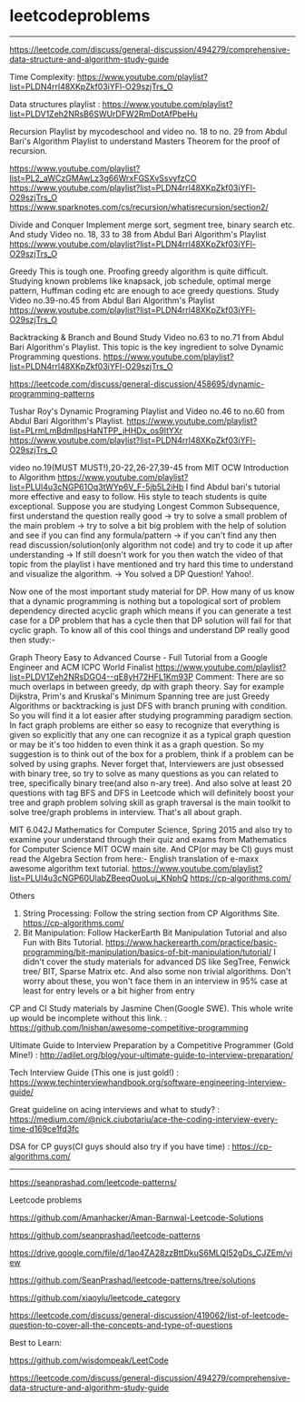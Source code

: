 # leetcodeproblems


****************************************************************************************************************************************************************************************************************************************************************************************************************************************
https://leetcode.com/discuss/general-discussion/494279/comprehensive-data-structure-and-algorithm-study-guide

Time Complexity: https://www.youtube.com/playlist?list=PLDN4rrl48XKpZkf03iYFl-O29szjTrs_O

Data structures playlist : https://www.youtube.com/playlist?list=PLDV1Zeh2NRsB6SWUrDFW2RmDotAfPbeHu

Recursion Playlist by mycodeschool and video no. 18 to no. 29 from Abdul Bari's Algorithm Playlist to understand Masters Theorem for the proof of recursion.

https://www.youtube.com/playlist?list=PL2_aWCzGMAwLz3g66WrxFGSXvSsvyfzCO
https://www.youtube.com/playlist?list=PLDN4rrl48XKpZkf03iYFl-O29szjTrs_O
https://www.sparknotes.com/cs/recursion/whatisrecursion/section2/

Divide and Conquer
Implement merge sort, segment tree, binary search etc. And study Video no. 18, 33 to 38 from Abdul Bari Algorithm's Playlist
https://www.youtube.com/playlist?list=PLDN4rrl48XKpZkf03iYFl-O29szjTrs_O

Greedy
This is tough one. Proofing greedy algorithm is quite difficult. Studying known problems like knapsack, job schedule, optimal merge pattern, Huffman coding etc are enough to ace greedy questions. Study Video no.39-no.45 from Abdul Bari Algorithm's Playlist
https://www.youtube.com/playlist?list=PLDN4rrl48XKpZkf03iYFl-O29szjTrs_O

Backtracking & Branch and Bound
Study Video no.63 to no.71 from Abdul Bari Algorithm's Playlist. This topic is the key ingredient to solve Dynamic Programming questions.
https://www.youtube.com/playlist?list=PLDN4rrl48XKpZkf03iYFl-O29szjTrs_O

https://leetcode.com/discuss/general-discussion/458695/dynamic-programming-patterns

Tushar Roy's Dynamic Programing Playlist and Video no.46 to no.60 from Abdul Bari Algorithm's Playlist.
https://www.youtube.com/playlist?list=PLrmLmBdmIlpsHaNTPP_jHHDx_os9ItYXr
https://www.youtube.com/playlist?list=PLDN4rrl48XKpZkf03iYFl-O29szjTrs_O

video no.19(MUST MUST!),20-22,26-27,39-45 from MIT OCW Introduction to Algorithm
https://www.youtube.com/playlist?list=PLUl4u3cNGP61Oq3tWYp6V_F-5jb5L2iHb
I find Abdul bari's tutorial more effective and easy to follow. His style to teach students is quite exceptional. Suppose you are studying Longest Common Subsequence, first understand the question really good -> try to solve a small problem of the main problem -> try to solve a bit big problem with the help of solution and see if you can find any formula/pattern -> if you can't find any then read discussion/solution(only algorithm not code) and try to code it up after understanding -> If still doesn't work for you then watch the video of that topic from the playlist i have mentioned and try hard this time to understand and visualize the algorithm. -> You solved a DP Question! Yahoo!.

Now one of the most important study material for DP. How many of us know that a dynamic programming is nothing but a topological sort of problem dependency directed acyclic graph which means if you can generate a test case for a DP problem that has a cycle then that DP solution will fail for that cyclic graph. To know all of this cool things and understand DP really good then study:-

Graph Theory Easy to Advanced Course - Full Tutorial from a Google Engineer and ACM ICPC World Finalist
https://www.youtube.com/playlist?list=PLDV1Zeh2NRsDGO4--qE8yH72HFL1Km93P
Comment: There are so much overlaps in between greedy, dp with graph theory. Say for example Dijkstra, Prim's and Kruskal's Minimum Spanning tree are just Greedy Algorithms or backtracking is just DFS with branch pruning with condition. So you will find it a lot easier after studying programming paradigm section. In fact graph problems are either so easy to recognize that everything is given so explicitly that any one can recognize it as a typical graph question or may be it's too hidden to even think it as a graph question. So my suggestion is to think out of the box for a problem, think if a problem can be solved by using graphs. Never forget that, Interviewers are just obsessed with binary tree, so try to solve as many questions as you can related to tree, specifically binary tree(and also n-ary tree). And also solve at least 20 questions with tag BFS and DFS in Leetcode which will definitely boost your tree and graph problem solving skill as graph traversal is the main toolkit to solve tree/graph problems in interview. That's all about graph.

MIT 6.042J Mathematics for Computer Science, Spring 2015 and also try to examine your understand through their quiz and exams from Mathematics for Computer Science MIT OCW main site.
And CP(or may be CI) guys must read the Algebra Section from here:-
English translation of e-maxx awesome algorithm text tutorial.
https://www.youtube.com/playlist?list=PLUl4u3cNGP60UlabZBeeqOuoLuj_KNphQ
https://cp-algorithms.com/

Others
1. String Processing: Follow the string section from CP Algorithms Site. https://cp-algorithms.com/
2. Bit Manipulation: Follow HackerEarth Bit Manipulation Tutorial and also Fun with Bits Tutorial. https://www.hackerearth.com/practice/basic-programming/bit-manipulation/basics-of-bit-manipulation/tutorial/
 I didn't cover the study materials for advanced DS like SegTree, Fenwick tree/ BIT, Sparse Matrix etc. And also some non trivial algorithms. Don't worry about these, you won't face them in an interview in 95% case at least for entry levels or a bit higher from entry
 
CP and CI Study materials by Jasmine Chen(Google SWE). This whole write up would be incomplete without this link. : https://github.com/lnishan/awesome-competitive-programming

Ultimate Guide to Interview Preparation by a Competitive Programmer (Gold Mine!) : http://adilet.org/blog/your-ultimate-guide-to-interview-preparation/

Tech Interview Guide (This one is just gold!) : https://www.techinterviewhandbook.org/software-engineering-interview-guide/

Great guideline on acing interviews and what to study? : https://medium.com/@nick.ciubotariu/ace-the-coding-interview-every-time-d169ce1fd3fc

DSA for CP guys(CI guys should also try if you have time) : https://cp-algorithms.com/

***************************************************************************************************************************************************************************************************************************************************************************************************************************************

https://seanprashad.com/leetcode-patterns/

Leetcode problems

https://github.com/Amanhacker/Aman-Barnwal-Leetcode-Solutions

https://github.com/seanprashad/leetcode-patterns

https://drive.google.com/file/d/1ao4ZA28zzBttDkuS6MLQI52gDs_CJZEm/view

https://github.com/SeanPrashad/leetcode-patterns/tree/solutions

https://github.com/xiaoylu/leetcode_category

https://leetcode.com/discuss/general-discussion/419062/list-of-leetcode-question-to-cover-all-the-concepts-and-type-of-questions

Best to Learn:

https://github.com/wisdompeak/LeetCode

https://leetcode.com/discuss/general-discussion/494279/comprehensive-data-structure-and-algorithm-study-guide



